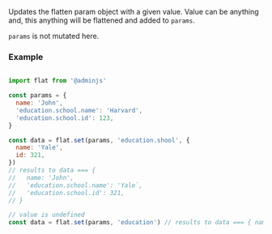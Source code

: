 Updates the flatten param object with a given value. Value can be anything and, this anything will
be flattened and added to `params`.

`params` is not mutated here.


### Example

```javascript

import flat from '@adminjs'

const params = {
  name: 'John',
  'education.school.name': 'Harvard',
  'education.school.id': 123,
}

const data = flat.set(params, 'education.shool', {
  name: 'Yale',
  id: 321,
})
// results to data === {
//   name: 'John',
//   'education.school.name': 'Yale`,
//   'education.school.id': 321,
// }

// value is undefined
const data = flat.set(params, 'education') // results to data === { name: 'John' }
```